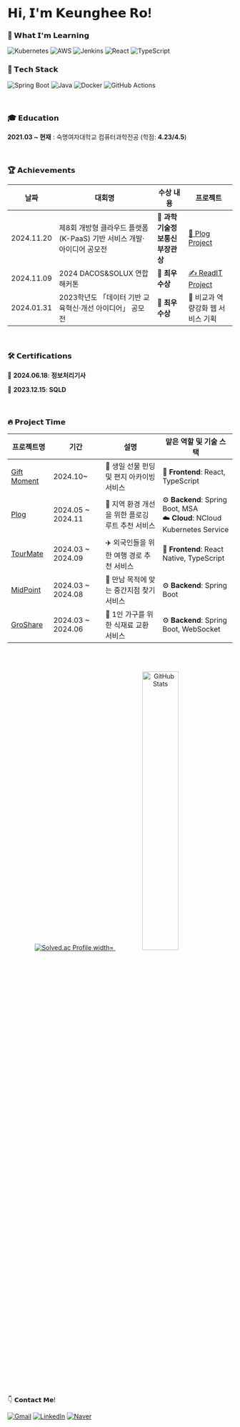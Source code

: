 # 𝗛𝗶, 𝗜'𝗺 𝗞𝗲𝘂𝗻𝗴𝗵𝗲𝗲 𝗥𝗼!

### 🌱 𝗪𝗵𝗮𝘁 𝗜'𝗺 𝗟𝗲𝗮𝗿𝗻𝗶𝗻𝗴  
![Kubernetes](https://img.shields.io/badge/Kubernetes-326CE5?style=for-the-badge&logo=Kubernetes&logoColor=white)
![AWS](https://img.shields.io/badge/Amazon%20AWS-232F3E?style=for-the-badge&logo=Amazon-AWS&logoColor=white)
![Jenkins](https://img.shields.io/badge/Jenkins-D24939?style=for-the-badge&logo=Jenkins&logoColor=white)
![React](https://img.shields.io/badge/React-61DAFB?style=for-the-badge&logo=React&logoColor=white)
![TypeScript](https://img.shields.io/badge/TypeScript-3178C6?style=for-the-badge&logo=TypeScript&logoColor=white)

### 🔧 𝗧𝗲𝗰𝗵 𝗦𝘁𝗮𝗰𝗸
![Spring Boot](https://img.shields.io/badge/Spring%20Boot-6DB33F?style=for-the-badge&logo=Spring-Boot&logoColor=white)
![Java](https://img.shields.io/badge/Java-007396?style=for-the-badge&logo=Java&logoColor=white)
![Docker](https://img.shields.io/badge/Docker-2496ED?style=for-the-badge&logo=Docker&logoColor=white)
![GitHub Actions](https://img.shields.io/badge/GitHub%20Actions-2088FF?style=for-the-badge&logo=GitHub-Actions&logoColor=white)


</br>

### 🎓 𝗘𝗱𝘂𝗰𝗮𝘁𝗶𝗼𝗻
**2021.03 ~ 현재** : 숙명여자대학교 컴퓨터과학전공 (학점: **4.23/4.5**) </br>

</br>

### 🏆 𝗔𝗰𝗵𝗶𝗲𝘃𝗲𝗺𝗲𝗻𝘁𝘀
| 날짜 | 대회명 | 수상 내용 | 프로젝트 |
|------|--------|-----------|----------|
| 2024.11.20 | 제8회 개방형 클라우드 플랫폼(K-PaaS) 기반 서비스 개발·아이디어 공모전 | 🏅  **과학기술정보통신부장관상** | [🌱 Plog Project](https://github.com/Song-s-PaaSTA/Plog-Server) |
| 2024.11.09 | 2024 DACOS&SOLUX 연합해커톤 | 🏅 **최우수상** | [✍️ ReadIT Project](https://github.com/Team4-ReadIT) |
| 2024.01.31 | 2023학년도 「데이터 기반 교육혁신·개선 아이디어」 공모전 | 🏅 **최우수상** | 💪 비교과 역량강화 웹 서비스 기획 |

</br>

### 🛠️ 𝗖𝗲𝗿𝘁𝗶𝗳𝗶𝗰𝗮𝘁𝗶𝗼𝗻𝘀
📜 **2024.06.18**: **정보처리기사** </br>

📜 **2023.12.15**: **SQLD**

</br>

### 🔥 𝗣𝗿𝗼𝗷𝗲𝗰𝘁 𝗧𝗶𝗺𝗲

| 프로젝트명 | 기간 | 설명 | 맡은 역할 및 기술 스택 |
|------------|------|------|-----------|
| [Gift Moment](https://github.com/luckynode) | 2024.10~ | 🎁 생일 선물 펀딩 및 편지 아카이빙 서비스 | 🎨 **Frontend**: React, TypeScript |
| [Plog](https://github.com/Song-s-PaaSTA/Plog-Server) | 2024.05 ~ 2024.11 | 🌱 지역 환경 개선을 위한 플로깅 루트 추천 서비스 | ⚙️ **Backend**: Spring Boot, MSA <br> ☁️ **Cloud**: NCloud Kubernetes Service |
| [TourMate](https://github.com/korea-tour-mate-app) | 2024.03 ~ 2024.09 | ✈️ 외국인들을 위한 여행 경로 추천 서비스 | 🎨 **Frontend**: React Native, TypeScript |
| [MidPoint](https://github.com/Solucitation) | 2024.03 ~ 2024.08 | 👥 만남 목적에 맞는 중간지점 찾기 서비스 | ⚙️ **Backend**: Spring Boot |
| [GroShare](https://github.com/SafeNet-2024) | 2024.03 ~ 2024.06 | 🌿 1인 가구를 위한 식재료 교환 서비스 | ⚙️ **Backend**: Spring Boot, WebSocket |


</br>
</br>

<p align="center">
    <a href="https://solved.ac/bluet414">
       <img src="http://mazassumnida.wtf/api/v2/generate_badge?boj=bluet414" alt="Solved.ac Profile width="50%" />
  </a>
  <img src="https://github-readme-stats.vercel.app/api?username=khee2&show_icons=true&theme=radical" alt="GitHub Stats" width="40%" />
</p>

</br>
</br>

👇 𝗖𝗼𝗻𝘁𝗮𝗰𝘁 𝗠𝗲! </br>

[![Gmail](https://img.shields.io/badge/Gmail-D14836?style=for-the-badge&logo=gmail&logoColor=white)](mailto:21keunghee@gmail.com)
[![LinkedIn](https://img.shields.io/badge/LinkedIn-0A66C2?style=for-the-badge&logo=linkedin&logoColor=white)](https://www.linkedin.com/in/%EA%B2%BD%ED%9D%AC-%EB%85%B8-b83a8b2bb/)
[![Naver](https://img.shields.io/badge/Naver-03C75A?style=for-the-badge&logo=naver&logoColor=white)](mailto:bluet414@naver.com)

